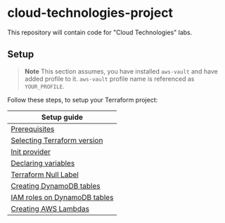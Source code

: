 # cloud-technologies-project

This repository will contain code for "Cloud Technologies" labs.

## Setup

> **Note**
> This section assumes, you have installed `aws-vault` and have added profile to it. `aws-vault` profile name is referenced as `YOUR_PROFILE`.

Follow these steps, to setup your Terraform project:

|Setup guide|
|-----------|
|[Prerequisites](./docs/prerequisites.md)|
|[Selecting Terraform version](./docs/tfswitch.md)|
|[Init provider](./docs/provider.md)|
|[Declaring variables](./docs/vars.md)|
|[Terraform Null Label](./docs/terraform-null-label.md)|
|[Creating DynamoDB tables](./docs/dynamodb.md)|
|[IAM roles on DynamoDB tables](./docs/iam-dynamodb-tables.md)|
|[Creating AWS Lambdas](./docs/lambda.md)|


